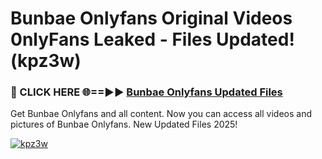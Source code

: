 # Bunbae Onlyfans Original Videos 0nlyFans Leaked - Files Updated! (kpz3w)

<h3>🔴 CLICK HERE 🌐==►► <a href="https://tinyurl.com/ehrbuxhb" rel="nofollow">Bunbae Onlyfans Updated Files</a></h3>

Get Bunbae Onlyfans and all content. Now you can access all videos and pictures of Bunbae Onlyfans. New Updated Files 2025!

[![kpz3w](https://i.imgur.com/lVYEuWS.gif)](https://tinyurl.com/ehrbuxhb)
